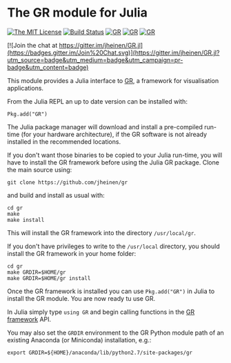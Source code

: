 # The GR module for Julia

[![The MIT License](https://img.shields.io/badge/license-MIT-orange.svg?style=flat-square)](http://opensource.org/licenses/MIT)
[![Build Status](https://travis-ci.org/jheinen/GR.jl.svg?branch=master)](https://travis-ci.org/jheinen/GR.jl)
[![GR](http://pkg.julialang.org/badges/GR_0.3.svg)](http://pkg.julialang.org/?pkg=GR&ver=0.3)
[![GR](http://pkg.julialang.org/badges/GR_0.4.svg)](http://pkg.julialang.org/?pkg=GR&ver=0.4)
[![GR](http://pkg.julialang.org/badges/GR_0.5.svg)](http://pkg.julialang.org/?pkg=GR&ver=0.5)

[![Join the chat at https://gitter.im/jheinen/GR.jl](https://badges.gitter.im/Join%20Chat.svg)](https://gitter.im/jheinen/GR.jl?utm_source=badge&utm_medium=badge&utm_campaign=pr-badge&utm_content=badge)

This module provides a Julia interface to
[GR](http://gr-framework.org/), a framework for
visualisation applications.

From the Julia REPL an up to date version can be installed with:

    Pkg.add("GR")

The Julia package manager will download and install a pre-compiled
run-time (for your hardware architecture), if the GR software is not
already installed in the recommended locations.

If you don't want those binaries to be copied to your Julia run-time,
you will have to install the GR framework before using the Julia
GR package. Clone the main source using:

    git clone https://github.com/jheinen/gr

and build and install as usual with:

    cd gr
    make
    make install

This will install the GR framework into the directory ``/usr/local/gr``.

If you don't have privileges to write to the ``/usr/local`` directory,
you should install the GR framework in your home folder:

    cd gr
    make GRDIR=$HOME/gr
    make GRDIR=$HOME/gr install

Once the GR framework is installed you can use ``Pkg.add("GR")``
in Julia to install the GR module. You are now ready tu use GR.

In Julia simply type ``using GR`` and begin calling functions
in the [GR framework](http://gr-framework.org/gr.html) API.

You may also set the ``GRDIR`` environment to the GR Python module path
of an existing Anaconda (or Miniconda) installation, e.g.:

    export GRDIR=${HOME}/anaconda/lib/python2.7/site-packages/gr

